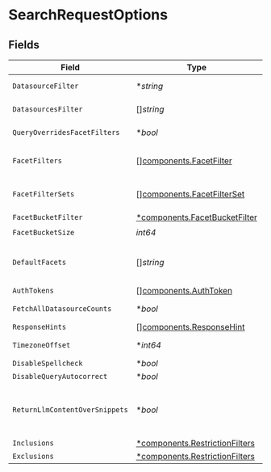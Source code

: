 # SearchRequestOptions


## Fields

| Field                                                                                                                                                                                                                                                                                                                                                            | Type                                                                                                                                                                                                                                                                                                                                                             | Required                                                                                                                                                                                                                                                                                                                                                         | Description                                                                                                                                                                                                                                                                                                                                                      |
| ---------------------------------------------------------------------------------------------------------------------------------------------------------------------------------------------------------------------------------------------------------------------------------------------------------------------------------------------------------------- | ---------------------------------------------------------------------------------------------------------------------------------------------------------------------------------------------------------------------------------------------------------------------------------------------------------------------------------------------------------------- | ---------------------------------------------------------------------------------------------------------------------------------------------------------------------------------------------------------------------------------------------------------------------------------------------------------------------------------------------------------------- | ---------------------------------------------------------------------------------------------------------------------------------------------------------------------------------------------------------------------------------------------------------------------------------------------------------------------------------------------------------------- |
| `DatasourceFilter`                                                                                                                                                                                                                                                                                                                                               | **string*                                                                                                                                                                                                                                                                                                                                                        | :heavy_minus_sign:                                                                                                                                                                                                                                                                                                                                               | Filter results to a single datasource name (e.g. gmail, slack). All results are returned if missing.                                                                                                                                                                                                                                                             |
| `DatasourcesFilter`                                                                                                                                                                                                                                                                                                                                              | []*string*                                                                                                                                                                                                                                                                                                                                                       | :heavy_minus_sign:                                                                                                                                                                                                                                                                                                                                               | Filter results to one or more datasources (e.g. gmail, slack). All results are returned if missing.                                                                                                                                                                                                                                                              |
| `QueryOverridesFacetFilters`                                                                                                                                                                                                                                                                                                                                     | **bool*                                                                                                                                                                                                                                                                                                                                                          | :heavy_minus_sign:                                                                                                                                                                                                                                                                                                                                               | If true, the operators in the query are taken to override any operators in facetFilters in the case of conflict. This is used to correctly set rewrittenFacetFilters and rewrittenQuery.                                                                                                                                                                         |
| `FacetFilters`                                                                                                                                                                                                                                                                                                                                                   | [][components.FacetFilter](../../models/components/facetfilter.md)                                                                                                                                                                                                                                                                                               | :heavy_minus_sign:                                                                                                                                                                                                                                                                                                                                               | A list of filters for the query. An AND is assumed between different facetFilters. For example, owner Sumeet and type Spreadsheet shows documents that are by Sumeet AND are Spreadsheets.                                                                                                                                                                       |
| `FacetFilterSets`                                                                                                                                                                                                                                                                                                                                                | [][components.FacetFilterSet](../../models/components/facetfilterset.md)                                                                                                                                                                                                                                                                                         | :heavy_minus_sign:                                                                                                                                                                                                                                                                                                                                               | A list of facet filter sets that will be OR'ed together. SearchRequestOptions where both facetFilterSets and facetFilters set are considered as bad request. Callers should set only one of these fields.                                                                                                                                                        |
| `FacetBucketFilter`                                                                                                                                                                                                                                                                                                                                              | [*components.FacetBucketFilter](../../models/components/facetbucketfilter.md)                                                                                                                                                                                                                                                                                    | :heavy_minus_sign:                                                                                                                                                                                                                                                                                                                                               | N/A                                                                                                                                                                                                                                                                                                                                                              |
| `FacetBucketSize`                                                                                                                                                                                                                                                                                                                                                | *int64*                                                                                                                                                                                                                                                                                                                                                          | :heavy_check_mark:                                                                                                                                                                                                                                                                                                                                               | The maximum number of FacetBuckets to return in each FacetResult.                                                                                                                                                                                                                                                                                                |
| `DefaultFacets`                                                                                                                                                                                                                                                                                                                                                  | []*string*                                                                                                                                                                                                                                                                                                                                                       | :heavy_minus_sign:                                                                                                                                                                                                                                                                                                                                               | Facets for which FacetResults should be fetched and that don't apply to a particular datasource. If specified, these values will replace the standard default facets (last_updated_at, from, etc.). The requested facets will be returned alongside datasource-specific facets if searching a single datasource.                                                 |
| `AuthTokens`                                                                                                                                                                                                                                                                                                                                                     | [][components.AuthToken](../../models/components/authtoken.md)                                                                                                                                                                                                                                                                                                   | :heavy_minus_sign:                                                                                                                                                                                                                                                                                                                                               | Auth tokens which may be used for non-indexed, federated results (e.g. Gmail).                                                                                                                                                                                                                                                                                   |
| `FetchAllDatasourceCounts`                                                                                                                                                                                                                                                                                                                                       | **bool*                                                                                                                                                                                                                                                                                                                                                          | :heavy_minus_sign:                                                                                                                                                                                                                                                                                                                                               | Hints that the QE should return result counts (via the datasource facet result) for all supported datasources, rather than just those specified in the datasource[s]Filter                                                                                                                                                                                       |
| `ResponseHints`                                                                                                                                                                                                                                                                                                                                                  | [][components.ResponseHint](../../models/components/responsehint.md)                                                                                                                                                                                                                                                                                             | :heavy_minus_sign:                                                                                                                                                                                                                                                                                                                                               | Array of hints containing which fields should be populated in the response.                                                                                                                                                                                                                                                                                      |
| `TimezoneOffset`                                                                                                                                                                                                                                                                                                                                                 | **int64*                                                                                                                                                                                                                                                                                                                                                         | :heavy_minus_sign:                                                                                                                                                                                                                                                                                                                                               | The offset of the client's timezone in minutes from UTC. e.g. PDT is -420 because it's 7 hours behind UTC.                                                                                                                                                                                                                                                       |
| `DisableSpellcheck`                                                                                                                                                                                                                                                                                                                                              | **bool*                                                                                                                                                                                                                                                                                                                                                          | :heavy_minus_sign:                                                                                                                                                                                                                                                                                                                                               | Whether or not to disable spellcheck.                                                                                                                                                                                                                                                                                                                            |
| `DisableQueryAutocorrect`                                                                                                                                                                                                                                                                                                                                        | **bool*                                                                                                                                                                                                                                                                                                                                                          | :heavy_minus_sign:                                                                                                                                                                                                                                                                                                                                               | Disables automatic adjustment of the input query for spelling corrections or other reasons.                                                                                                                                                                                                                                                                      |
| `ReturnLlmContentOverSnippets`                                                                                                                                                                                                                                                                                                                                   | **bool*                                                                                                                                                                                                                                                                                                                                                          | :heavy_minus_sign:                                                                                                                                                                                                                                                                                                                                               | [beta] Enables expanded content to be returned for LLM usage. The size of content per result returned should be modified using maxSnippetSize. Server may return less or more than what is specified in maxSnippetSize. For more details, https://docs.google.com/document/d/1CTOLSxWWT9WDEnHVLoCUaxbGYyXYP8kctPRF-RluSQY/edit. Requires sufficient permissions. |
| `Inclusions`                                                                                                                                                                                                                                                                                                                                                     | [*components.RestrictionFilters](../../models/components/restrictionfilters.md)                                                                                                                                                                                                                                                                                  | :heavy_minus_sign:                                                                                                                                                                                                                                                                                                                                               | N/A                                                                                                                                                                                                                                                                                                                                                              |
| `Exclusions`                                                                                                                                                                                                                                                                                                                                                     | [*components.RestrictionFilters](../../models/components/restrictionfilters.md)                                                                                                                                                                                                                                                                                  | :heavy_minus_sign:                                                                                                                                                                                                                                                                                                                                               | N/A                                                                                                                                                                                                                                                                                                                                                              |